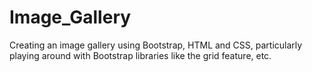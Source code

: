 # Image_Gallery
Creating an image gallery using Bootstrap, HTML and CSS, particularly playing around with Bootstrap libraries like the grid feature, etc.
